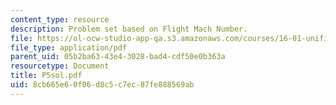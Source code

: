 ```yaml
---
content_type: resource
description: Problem set based on Flight Mach Number.
file: https://ol-ocw-studio-app-qa.s3.amazonaws.com/courses/16-01-unified-engineering-i-ii-iii-iv-fall-2005-spring-2006/8cb665e60f06d8c5c7ec87fe888569ab_P5sol.pdf
file_type: application/pdf
parent_uid: 05b2ba63-43e4-3028-bad4-cdf50e0b363a
resourcetype: Document
title: P5sol.pdf
uid: 8cb665e6-0f06-d8c5-c7ec-87fe888569ab
---
```

